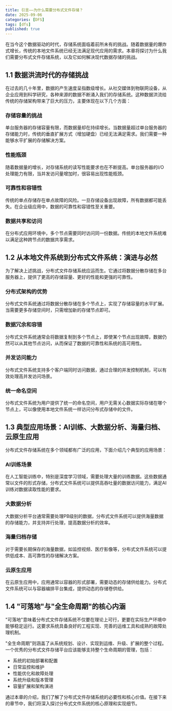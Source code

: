 ```yaml
---
title: 引言——为什么需要分布式文件存储？
date: 2025-09-06
categories: [DFS]
tags: [dfs]
published: true
---
```


在当今这个数据驱动的时代，存储系统面临着前所未有的挑战。随着数据量的爆炸式增长，传统的本地文件系统已经无法满足现代应用的需求。本章将探讨为什么我们需要分布式文件存储系统，以及它如何解决现代数据存储的挑战。

## 1.1 数据洪流时代的存储挑战

在过去的几十年里，数据的产生速度呈指数级增长。从社交媒体到物联网设备，从企业应用到科学研究，各种来源的数据不断涌入我们的存储系统。这种数据洪流给传统的存储架构带来了巨大的压力，主要体现在以下几个方面：

### 存储容量的挑战

单台服务器的存储容量有限，而数据量却在持续增长。当数据量超过单台服务器的存储能力时，传统的垂直扩展方式（增加硬盘）已经无法满足需求。我们需要一种能够水平扩展的存储解决方案。

### 性能瓶颈

随着数据量的增长，对存储系统的读写性能要求也在不断提高。单台服务器的I/O处理能力有限，当并发访问量增加时，很容易出现性能瓶颈。

### 可靠性和容错性

传统的单点存储存在单点故障的风险。一旦存储设备出现故障，所有数据都可能丢失。在企业级应用中，数据的可靠性和容错性至关重要。

### 数据共享和访问

在分布式应用环境中，多个节点需要同时访问同一份数据。传统的本地文件系统难以满足这种跨节点的数据共享需求。

## 1.2 从本地文件系统到分布式文件系统：演进与必然

为了解决上述挑战，分布式文件存储系统应运而生。它通过将数据分散存储在多台服务器上，提供了更高的存储容量、更好的性能和更强的可靠性。

### 分布式架构的优势

分布式文件系统通过将数据分散存储在多个节点上，实现了存储容量的水平扩展。当需要更多存储空间时，只需增加新的存储节点即可。

### 数据冗余和容错

分布式文件系统通常会将数据复制到多个节点上，即使某个节点出现故障，数据仍然可以从其他节点访问，从而保证了数据的可靠性和系统的高可用性。

### 并发访问能力

分布式文件系统支持多个客户端同时访问数据，通过合理的并发控制机制，可以有效处理高并发访问场景。

### 统一命名空间

分布式文件系统为用户提供了统一的命名空间，用户无需关心数据实际存储在哪个节点上，可以像使用本地文件系统一样访问分布式存储中的文件。

## 1.3 典型应用场景：AI训练、大数据分析、海量归档、云原生应用

分布式文件存储系统在多个领域都有广泛的应用，下面介绍几个典型的应用场景：

### AI训练场景

在人工智能训练中，特别是深度学习领域，需要处理大量的训练数据。这些数据通常以文件的形式存储，分布式文件系统可以提供高吞吐量的数据访问能力，满足AI训练对数据读取性能的要求。

### 大数据分析

大数据分析平台通常需要处理PB级别的数据，分布式文件系统可以提供海量数据的存储能力，并支持并行处理，提高数据分析的效率。

### 海量归档存储

对于需要长期保存的海量数据，如监控视频、医疗影像等，分布式文件系统可以提供低成本、高可靠性的存储解决方案。

### 云原生应用

在云原生应用中，应用通常以容器的形式部署，需要动态的存储供给能力。分布式文件系统可以与容器编排平台集成，提供动态的存储卷供给。

## 1.4 "可落地"与"全生命周期"的核心内涵

"可落地"意味着分布式文件存储系统不仅要在理论上可行，更要在实际生产环境中能够稳定运行。这要求系统具备良好的工程实现、完善的运维工具和成熟的故障处理机制。

"全生命周期"则涵盖了从系统规划、设计、实现到运维、升级、扩展的整个过程。一个优秀的分布式文件存储平台应该能够支持整个生命周期的管理，包括：

- 系统的初始部署和配置
- 日常监控和维护
- 性能优化和故障处理
- 系统升级和版本管理
- 容量扩展和架构演进

通过本章的介绍，我们了解了分布式文件存储系统的必要性和核心价值。在接下来的章节中，我们将深入探讨分布式文件系统的核心原理和实现细节。